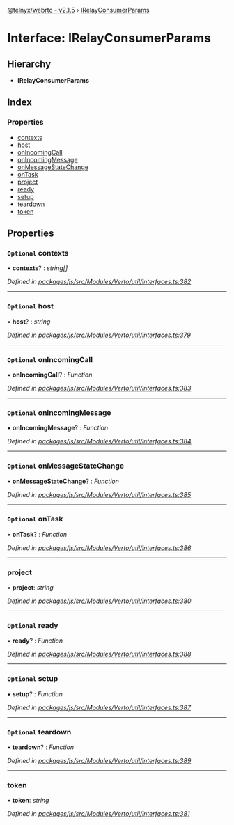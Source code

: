 [@telnyx/webrtc - v2.1.5](../README.md) › [IRelayConsumerParams](irelayconsumerparams.md)

# Interface: IRelayConsumerParams

## Hierarchy

* **IRelayConsumerParams**

## Index

### Properties

* [contexts](irelayconsumerparams.md#optional-contexts)
* [host](irelayconsumerparams.md#optional-host)
* [onIncomingCall](irelayconsumerparams.md#optional-onincomingcall)
* [onIncomingMessage](irelayconsumerparams.md#optional-onincomingmessage)
* [onMessageStateChange](irelayconsumerparams.md#optional-onmessagestatechange)
* [onTask](irelayconsumerparams.md#optional-ontask)
* [project](irelayconsumerparams.md#project)
* [ready](irelayconsumerparams.md#optional-ready)
* [setup](irelayconsumerparams.md#optional-setup)
* [teardown](irelayconsumerparams.md#optional-teardown)
* [token](irelayconsumerparams.md#token)

## Properties

### `Optional` contexts

• **contexts**? : *string[]*

*Defined in [packages/js/src/Modules/Verto/util/interfaces.ts:382](https://github.com/team-telnyx/webrtc/blob/4f15142/packages/js/src/Modules/Verto/util/interfaces.ts#L382)*

___

### `Optional` host

• **host**? : *string*

*Defined in [packages/js/src/Modules/Verto/util/interfaces.ts:379](https://github.com/team-telnyx/webrtc/blob/4f15142/packages/js/src/Modules/Verto/util/interfaces.ts#L379)*

___

### `Optional` onIncomingCall

• **onIncomingCall**? : *Function*

*Defined in [packages/js/src/Modules/Verto/util/interfaces.ts:383](https://github.com/team-telnyx/webrtc/blob/4f15142/packages/js/src/Modules/Verto/util/interfaces.ts#L383)*

___

### `Optional` onIncomingMessage

• **onIncomingMessage**? : *Function*

*Defined in [packages/js/src/Modules/Verto/util/interfaces.ts:384](https://github.com/team-telnyx/webrtc/blob/4f15142/packages/js/src/Modules/Verto/util/interfaces.ts#L384)*

___

### `Optional` onMessageStateChange

• **onMessageStateChange**? : *Function*

*Defined in [packages/js/src/Modules/Verto/util/interfaces.ts:385](https://github.com/team-telnyx/webrtc/blob/4f15142/packages/js/src/Modules/Verto/util/interfaces.ts#L385)*

___

### `Optional` onTask

• **onTask**? : *Function*

*Defined in [packages/js/src/Modules/Verto/util/interfaces.ts:386](https://github.com/team-telnyx/webrtc/blob/4f15142/packages/js/src/Modules/Verto/util/interfaces.ts#L386)*

___

###  project

• **project**: *string*

*Defined in [packages/js/src/Modules/Verto/util/interfaces.ts:380](https://github.com/team-telnyx/webrtc/blob/4f15142/packages/js/src/Modules/Verto/util/interfaces.ts#L380)*

___

### `Optional` ready

• **ready**? : *Function*

*Defined in [packages/js/src/Modules/Verto/util/interfaces.ts:388](https://github.com/team-telnyx/webrtc/blob/4f15142/packages/js/src/Modules/Verto/util/interfaces.ts#L388)*

___

### `Optional` setup

• **setup**? : *Function*

*Defined in [packages/js/src/Modules/Verto/util/interfaces.ts:387](https://github.com/team-telnyx/webrtc/blob/4f15142/packages/js/src/Modules/Verto/util/interfaces.ts#L387)*

___

### `Optional` teardown

• **teardown**? : *Function*

*Defined in [packages/js/src/Modules/Verto/util/interfaces.ts:389](https://github.com/team-telnyx/webrtc/blob/4f15142/packages/js/src/Modules/Verto/util/interfaces.ts#L389)*

___

###  token

• **token**: *string*

*Defined in [packages/js/src/Modules/Verto/util/interfaces.ts:381](https://github.com/team-telnyx/webrtc/blob/4f15142/packages/js/src/Modules/Verto/util/interfaces.ts#L381)*
